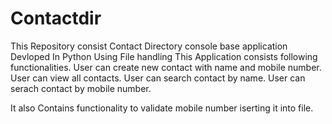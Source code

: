 # Contactdir
This Repository consist Contact Directory console base application Devloped In Python Using File handling
This Application consists following functionalities.
User can create new contact with name and mobile number.
User can view all contacts.
User can search contact by name.
User can serach contact by mobile number.

It also Contains functionality to validate mobile number iserting it into file.
